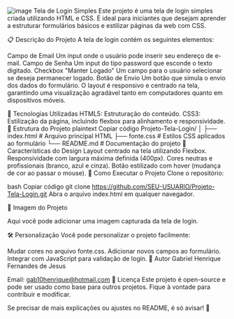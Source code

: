 ![image](https://github.com/user-attachments/assets/ab0134df-147f-462c-b31b-0f947a27f3a4)
Tela de Login Simples
Este projeto é uma tela de login simples criada utilizando HTML e CSS. É ideal para iniciantes que desejam aprender a estruturar formulários básicos e estilizar páginas da web com CSS.

📋 Descrição do Projeto
A tela de login contém os seguintes elementos:

Campo de Email
Um input onde o usuário pode inserir seu endereço de e-mail.
Campo de Senha
Um input do tipo password que esconde o texto digitado.
Checkbox "Manter Logado"
Um campo para o usuário selecionar se deseja permanecer logado.
Botão de Envio
Um botão que simula o envio dos dados do formulário.
O layout é responsivo e centrado na tela, garantindo uma visualização agradável tanto em computadores quanto em dispositivos móveis.

🚀 Tecnologias Utilizadas
HTML5: Estruturação do conteúdo.
CSS3: Estilização da página, incluindo flexbox para alinhamento e responsividade.
📐 Estrutura do Projeto
plaintext
Copiar código
Projeto-Tela-Login/
│
├── index.html     # Arquivo principal HTML
├── fonte.css      # Estilos CSS aplicados ao formulário
└── README.md      # Documentação do projeto
🎨 Características do Design
Layout centrado na tela utilizando Flexbox.
Responsividade com largura máxima definida (400px).
Cores neutras e profissionais (branco, azul e cinza).
Botão estilizado com hover (mudança de cor ao passar o mouse).
🧩 Como Executar o Projeto
Clone o repositório:

bash
Copiar código
git clone https://github.com/SEU-USUARIO/Projeto-Tela-Login.git
Abra o arquivo index.html em qualquer navegador.

📸 Imagem do Projeto

Aqui você pode adicionar uma imagem capturada da tela de login.

🛠️ Personalização
Você pode personalizar o projeto facilmente:

Mudar cores no arquivo fonte.css.
Adicionar novos campos ao formulário.
Integrar com JavaScript para validação de login.
👤 Autor
Gabriel Henrique Fernandes de Jesus


Email: gab10henrique@hotmail.com
📄 Licença
Este projeto é open-source e pode ser usado como base para outros projetos. Fique à vontade para contribuir e modificar.

Se precisar de mais explicações ou ajustes no README, é só avisar! 🚀
